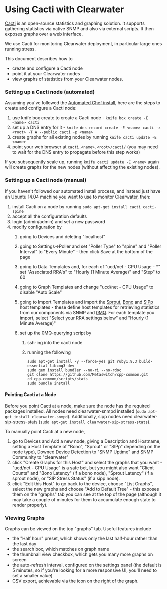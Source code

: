 Using Cacti with Clearwater
===========================

[Cacti](http://www.cacti.net/) is an open-source statistics and graphing
solution. It supports gathering statistics via native SNMP and also via
external scripts. It then exposes graphs over a web interface.

We use Cacti for monitoring Clearwater deployment, in particular large
ones running stress.

This document describes how to

-   create and configure a Cacti node
-   point it at your Clearwater nodes
-   view graphs of statistics from your Clearwater nodes.

### Setting up a Cacti node (automated)

Assuming you've followed the [Automated Chef install](Automated_Install.md),
here are the steps to create and configure a Cacti node:

1.  use knife box create to create a Cacti node - `knife box create -E
    <name> cacti`
2.  set up a DNS entry for it - `knife dns record create -E <name>
    cacti -z <root> -T A --public cacti -p <name>`
3.  create graphs for all existing nodes by running `knife cacti update -E <name>`
4.  point your web browser at `cacti.<name>.<root>/cacti/`  (you may need to wait for the DNS entry to propagate before this step works)

If you subsequently scale up, running `knife cacti update -E <name>` again will create graphs for
the new nodes (without affecting the existing nodes).

### Setting up a Cacti node (manual)

If you haven't followed our automated install process, and instead just have an Ubuntu 14.04 machine
you want to use to monitor Clearwater, then:

1.  install Cacti on a node by running `sudo apt-get install cacti cacti-spine`
2.  accept all the configuration defaults
3.  login (admin/admin) and set a new password
4.  modify configuration by
    1.  going to Devices and deleting "localhost"
    2.  going to Settings-\>Poller and set "Poller Type" to "spine" and
        "Poller Interval" to "Every Minute" - then click Save at the bottom of the page
    3.  going to Data Templates and, for each of "ucd/net - CPU Usage -
        \*" set "Associated RRA's" to "Hourly (1 Minute Average)" and
        "Step" to 60
    4.  going to Graph Templates and change "ucd/net - CPU Usage" to
        disable "Auto Scale"
    5.  going to Import Templates and import the [Sprout](https://github.com/Metaswitch/chef/blob/master/cookbooks/clearwater/files/default/cacti/templates/cacti_host_template_sprout.xml), [Bono](https://github.com/Metaswitch/chef/blob/master/cookbooks/clearwater/files/default/cacti/templates/cacti_host_template_bono.xml) and [SIPp](https://github.com/Metaswitch/chef/blob/master/cookbooks/clearwater/files/default/cacti/templates/cacti_host_template_sipp.xml) host templates - these define host templates for retrieving statistics from our components via SNMP and [0MQ](http://www.zeromq.org/). For each template you import, select "Select your RRA settings below" and "Hourly (1 Minute Average)"

    6.  set up the 0MQ-querying script by
        1.  ssh-ing into the cacti node
        2.  running the following

                sudo apt-get install -y --force-yes git ruby1.9.3 build-essential libzmq3-dev
                sudo gem install bundler --no-ri --no-rdoc
                git clone https://github.com/Metaswitch/cpp-common.git
                cd cpp-common/scripts/stats
                sudo bundle install

#### Pointing Cacti at a Node

Before you point Cacti at a node, make sure the node has the required
packages installed. All nodes need clearwater-snmpd installed (`sudo
apt-get install clearwater-snmpd`). Additionally, sipp nodes need
clearwater-sip-stress-stats (`sudo apt-get install
clearwater-sip-stress-stats`).

To manually point Cacti at a new node,

1.  go to Devices and Add a new node, giving a Description and Hostname,
    setting a Host Template of "Bono", "Sprout" or "SIPp" depending on the node type), Downed Device
    Detection to "SNMP Uptime" and SNMP Community to "clearwater"
2.  click "Create Graphs for this Host" and select the graphs that you
    want - "ucd/net - CPU Usage" is a safe bet, but you might also want
    "Client Counts" and "Bono Latency" (if a bono node), "Sprout Latency" (if a 
    sprout node), or "SIP Stress Status" (if a sipp node).
3.  click "Edit this Host" to go back to the device, choose "List
    Graphs", select the new graphs and choose "Add to Default Tree" -
    this exposes them on the "graphs" tab you can see at the top of the
    page (although it may take a couple of minutes for them to
    accumulate enough state to render properly).

### Viewing Graphs

Graphs can be viewed on the top "graphs" tab. Useful features include

-   the "Half hour" preset, which shows only the last half-hour rather
    than the last day
-   the search box, which matches on graph name
-   the thumbnail view checkbox, which gets you many more graphs on
    screen
-   the auto-refresh interval, configured on the settings panel (the default is 5 minutes, so if you're looking for a more responsive UI, you'll need to set a smaller value)
-   CSV export, achievable via the icon on the right of the graph.
